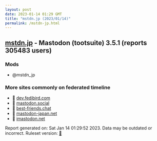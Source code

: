 ```yaml
---
layout: post
date: 2023-01-14 01:29 GMT
title: "mstdn.jp (2023/01/14)"
permalink: /mstdn-jp.html
---
```


## [mstdn.jp](https://mstdn.jp) - Mastodon (tootsuite) 3.5.1 (reports 305483 users)

### Mods
 * @mstdn_jp

### More sites commonly on federated timeline

* 🐘 [dev.fedibird.com](/dev-fedibird-com.html)
* 🐘 [mastodon.social](/mastodon-social.html)
* 🐘 [best-friends.chat](/best-friends-chat.html)
* 🐘 [mastodon-japan.net](/mastodon-japan-net.html)
* 🐘 [imastodon.net](/imastodon-net.html)

Report generated on: Sat Jan 14 01:29:52 2023. Data may be outdated or incorrect.
Ruleset version: [🧁](/version-cupcake)
